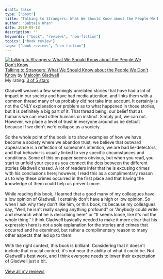 ```yaml
---
draft: false
type: ["post"]
title: "Talking to Strangers: What We Should Know about the People We Don't Know"
author: "Sabtain Khan"
date: 2019-09-18
description: ""
keywords: ["book", "reviews", "non-fiction"]
topics: ["book review"]
tags: ["book reviews", "non-fiction"]
---
```


<a href="https://www.goodreads.com/book/show/43848929-talking-to-strangers" style="float: left; padding-right: 20px"><img border="0" alt="Talking to Strangers: What We Should Know about the People We Don't Know" src="https://i.gr-assets.com/images/S/compressed.photo.goodreads.com/books/1549393502l/43848929._SX98_.jpg" /></a><a href="https://www.goodreads.com/book/show/43848929-talking-to-strangers">Talking to Strangers: What We Should Know about the People We Don't Know</a> by <a href="https://www.goodreads.com/author/show/1439.Malcolm_Gladwell">Malcolm Gladwell</a><br/>
My rating: <a href="https://www.goodreads.com/review/show/2973402967">3 of 5 stars</a><br /><br />
Gladwell weaves a few seemingly unrelated stories that have had a lot of impact in our society and have had media attention, and links them with a common thread many of us probably did not take into account. It certainly is not the ONLY explanation or problem as to what happened in those stories, but it is definitely a big part of it. That thread being, our belief that as humans we can read other humans on instinct. Simply put, we can not. However, we place a level of trust in everyone around us be default because if we didn't we'd collapse as a society.<br /><br />So the whole point of the book is to show examples of how we have become a society where we abandon trust, we believe that outward appearance is a reflection of someone's intention, we are bad lie-detectors, and that behavior is usually linked to very specific circumstances and conditions. Some of this on paper seems obvious, but when you read, you start to unfold your eyes as you connect the dots between the different stories Gladwell chased. A lot of readers infer that he is excusing crimes with his conclusions here; however, I read this as a complimentary reason as to why these crimes occurred in the first place and that having the knowledge of them could help us prevent more.<br /><br />While reading this book, I learned that a good many of my colleagues have a low opinion of Gladwell. I certainly don't have a high or low opinion. So when I ask why they don't like him, or this book, its because my colleagues say, "Well, he isn't really saying anything profound" or "Anybody could write and research what he is describing here" or "It seems loose, like it's not the whole thing." I think Gladwell basically needed to make it more clear that his expression here is not a sole explanation for the stories and crimes that occurred and he examined, but rather a complimentary reason to many other aspects that led up to them.<br /><br />With the right context, this book is brilliant. Considering that it doesn't include that crucial context, it's not near the ability of what it could be. Not Gladwell's best work, and I think everyone needs to lower their expectation of Gladwell just a bit.
<br/><br/>
<a href="https://www.goodreads.com/review/list/19015356-sabtain-khan">View all my reviews</a>

